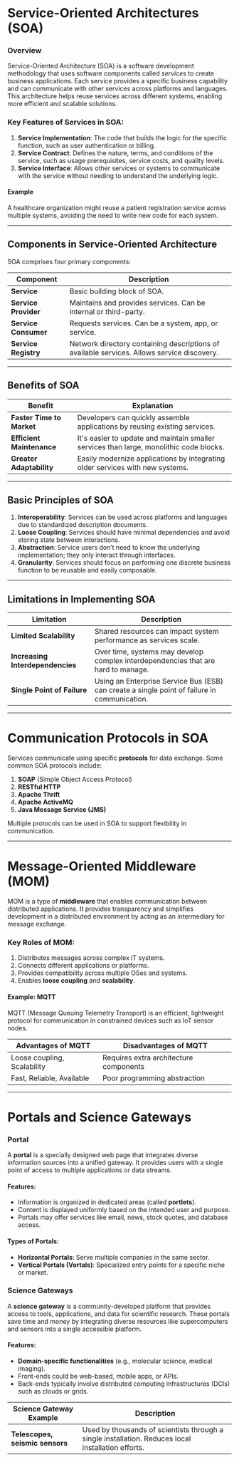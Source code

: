 # Service-Oriented Architectures (SOA)

### Overview
Service-Oriented Architecture (SOA) is a software development methodology that uses software components called *services* to create business applications. Each service provides a specific business capability and can communicate with other services across platforms and languages. This architecture helps reuse services across different systems, enabling more efficient and scalable solutions.

### Key Features of Services in SOA:
1. **Service Implementation**: The code that builds the logic for the specific function, such as user authentication or billing.
2. **Service Contract**: Defines the nature, terms, and conditions of the service, such as usage prerequisites, service costs, and quality levels.
3. **Service Interface**: Allows other services or systems to communicate with the service without needing to understand the underlying logic.

#### Example
A healthcare organization might reuse a patient registration service across multiple systems, avoiding the need to write new code for each system.

---

## Components in Service-Oriented Architecture

SOA comprises four primary components:

| Component            | Description                                                                                |
| -------------------- | ------------------------------------------------------------------------------------------ |
| **Service**          | Basic building block of SOA.                                                               |
| **Service Provider** | Maintains and provides services. Can be internal or third-party.                           |
| **Service Consumer** | Requests services. Can be a system, app, or service.                                       |
| **Service Registry** | Network directory containing descriptions of available services. Allows service discovery. |

---

## Benefits of SOA

| Benefit                   | Explanation                                                                             |
| ------------------------- | --------------------------------------------------------------------------------------- |
| **Faster Time to Market** | Developers can quickly assemble applications by reusing existing services.              |
| **Efficient Maintenance** | It's easier to update and maintain smaller services than large, monolithic code blocks. |
| **Greater Adaptability**  | Easily modernize applications by integrating older services with new systems.           |

---

## Basic Principles of SOA

1. **Interoperability**: Services can be used across platforms and languages due to standardized description documents.
2. **Loose Coupling**: Services should have minimal dependencies and avoid storing state between interactions.
3. **Abstraction**: Service users don’t need to know the underlying implementation; they only interact through interfaces.
4. **Granularity**: Services should focus on performing one discrete business function to be reusable and easily composable.

---

## Limitations in Implementing SOA

| Limitation              | Description |
|-------------------------|-------------|
| **Limited Scalability**  | Shared resources can impact system performance as services scale. |
| **Increasing Interdependencies**| Over time, systems may develop complex interdependencies that are hard to manage. |
| **Single Point of Failure** | Using an Enterprise Service Bus (ESB) can create a single point of failure in communication. |

---

# Communication Protocols in SOA

Services communicate using specific **protocols** for data exchange. Some common SOA protocols include:
1. **SOAP** (Simple Object Access Protocol)
2. **RESTful HTTP**
3. **Apache Thrift**
4. **Apache ActiveMQ**
5. **Java Message Service (JMS)**

Multiple protocols can be used in SOA to support flexibility in communication.

---

# Message-Oriented Middleware (MOM)

MOM is a type of **middleware** that enables communication between distributed applications. It provides transparency and simplifies development in a distributed environment by acting as an intermediary for message exchange.

### Key Roles of MOM:
1. Distributes messages across complex IT systems.
2. Connects different applications or platforms.
3. Provides compatibility across multiple OSes and systems.
4. Enables **loose coupling** and **scalability**.

#### Example: MQTT
MQTT (Message Queuing Telemetry Transport) is an efficient, lightweight protocol for communication in constrained devices such as IoT sensor nodes.

| Advantages of MQTT        | Disadvantages of MQTT  |
|---------------------------|------------------------|
| Loose coupling, Scalability| Requires extra architecture components |
| Fast, Reliable, Available  | Poor programming abstraction |

---

# Portals and Science Gateways

### Portal
A **portal** is a specially designed web page that integrates diverse information sources into a unified gateway. It provides users with a single point of access to multiple applications or data streams.

#### Features:
- Information is organized in dedicated areas (called **portlets**).
- Content is displayed uniformly based on the intended user and purpose.
- Portals may offer services like email, news, stock quotes, and database access.

#### Types of Portals:
- **Horizontal Portals**: Serve multiple companies in the same sector.
- **Vertical Portals (Vortals)**: Specialized entry points for a specific niche or market.

### Science Gateways
A **science gateway** is a community-developed platform that provides access to tools, applications, and data for scientific research. These portals save time and money by integrating diverse resources like supercomputers and sensors into a single accessible platform.

#### Features:
- **Domain-specific functionalities** (e.g., molecular science, medical imaging).
- Front-ends could be web-based, mobile apps, or APIs.
- Back-ends typically involve distributed computing infrastructures (DCIs) such as clouds or grids.
  
| Science Gateway Example   | Description |
|---------------------------|-------------|
| **Telescopes, seismic sensors** | Used by thousands of scientists through a single installation. Reduces local installation efforts. |
